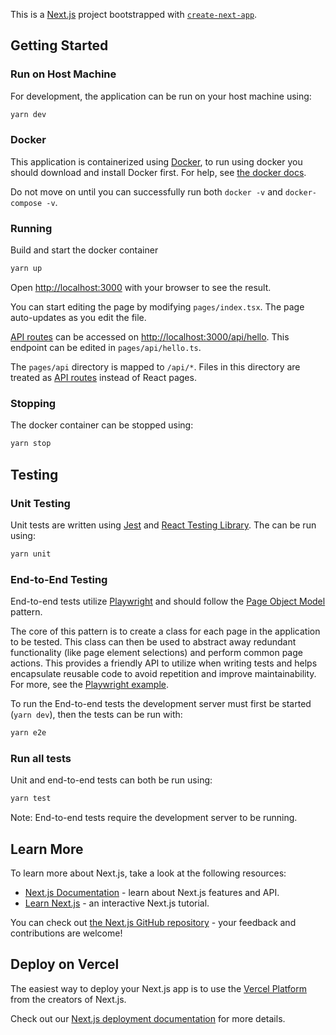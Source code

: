 This is a [Next.js](https://nextjs.org/) project bootstrapped with [`create-next-app`](https://github.com/vercel/next.js/tree/canary/packages/create-next-app).

## Getting Started

### Run on Host Machine

For development, the application can be run on your host machine using:

```bash
yarn dev
```

### Docker

This application is containerized using [Docker](https://www.docker.com), to run using docker you should download and install Docker first. For help, see [the docker docs](https://docs.docker.com/desktop/mac/install/).

Do not move on until you can successfully run both `docker -v` and `docker-compose -v`.

### Running

Build and start the docker container

```bash
yarn up
```

Open [http://localhost:3000](http://localhost:3000) with your browser to see the result.

You can start editing the page by modifying `pages/index.tsx`. The page auto-updates as you edit the file.

[API routes](https://nextjs.org/docs/api-routes/introduction) can be accessed on [http://localhost:3000/api/hello](http://localhost:3000/api/hello). This endpoint can be edited in `pages/api/hello.ts`.

The `pages/api` directory is mapped to `/api/*`. Files in this directory are treated as [API routes](https://nextjs.org/docs/api-routes/introduction) instead of React pages.

### Stopping

The docker container can be stopped using:

```bash
yarn stop
```

## Testing

### Unit Testing

Unit tests are written using [Jest](https://jestjs.io/) and [React Testing Library](https://testing-library.com/docs/react-testing-library/intro/). The can be run using:

```bash
yarn unit
```

### End-to-End Testing

End-to-end tests utilize [Playwright](https://playwright.dev/) and should follow the [Page Object Model](https://playwright.dev/docs/pom/) pattern.

The core of this pattern is to create a class for each page in the application to be tested. This class can then be used to abstract away redundant functionality (like page element selections) and perform common page actions. This provides a friendly API to utilize when writing tests and helps encapsulate reusable code to avoid repetition and improve maintainability. For more, see the [Playwright example](https://playwright.dev/docs/test-pom).

To run the End-to-end tests the development server must first be started (`yarn dev`), then the tests can be run with:

```bash
yarn e2e
```

### Run all tests

Unit and end-to-end tests can both be run using:

```bash
yarn test
```

Note: End-to-end tests require the development server to be running.

## Learn More

To learn more about Next.js, take a look at the following resources:

- [Next.js Documentation](https://nextjs.org/docs) - learn about Next.js features and API.
- [Learn Next.js](https://nextjs.org/learn) - an interactive Next.js tutorial.

You can check out [the Next.js GitHub repository](https://github.com/vercel/next.js/) - your feedback and contributions are welcome!

## Deploy on Vercel

The easiest way to deploy your Next.js app is to use the [Vercel Platform](https://vercel.com/new?utm_medium=default-template&filter=next.js&utm_source=create-next-app&utm_campaign=create-next-app-readme) from the creators of Next.js.

Check out our [Next.js deployment documentation](https://nextjs.org/docs/deployment) for more details.

